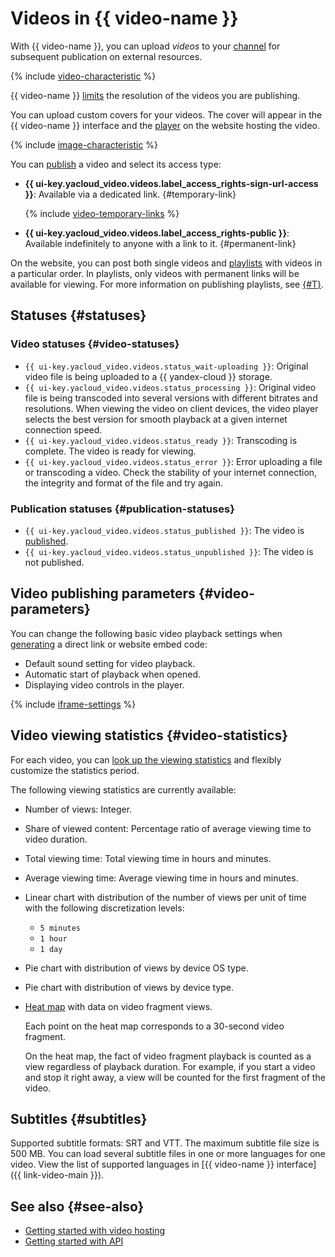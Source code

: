 # Videos in {{ video-name }}

With {{ video-name }}, you can upload _videos_ to your [channel](index.md#channels) for subsequent publication on external resources.

{% include [video-characteristic](../../_includes/video/video-characteristic-multiple.md) %}

{{ video-name }} [limits](limits.md) the resolution of the videos you are publishing.

You can upload custom covers for your videos. The cover will appear in the {{ video-name }} interface and the [player](./player.md) on the website hosting the video.

{% include [image-characteristic](../../_includes/video/image-characteristic.md) %}

You can [publish](../operations/video/get-link.md) a video and select its access type:

* **{{ ui-key.yacloud_video.videos.label_access_rights-sign-url-access }}**: Available via a dedicated link. {#temporary-link}

    {% include [video-temporary-links](../../_includes/video/video-temporary-links.md) %}

* **{{ ui-key.yacloud_video.videos.label_access_rights-public }}**: Available indefinitely to anyone with a link to it. {#permanent-link}

On the website, you can post both single videos and [playlists](playlists.md) with videos in a particular order. In playlists, only videos with permanent links will be available for viewing. For more information on publishing playlists, see [{#T}](../operations/playlists/get-link.md).

## Statuses {#statuses}

### Video statuses {#video-statuses}

* `{{ ui-key.yacloud_video.videos.status_wait-uploading }}`: Original video file is being uploaded to a {{ yandex-cloud }} storage.
* `{{ ui-key.yacloud_video.videos.status_processing }}`: Original video file is being transcoded into several versions with different bitrates and resolutions. When viewing the video on client devices, the video player selects the best version for smooth playback at a given internet connection speed.
* `{{ ui-key.yacloud_video.videos.status_ready }}`: Transcoding is complete. The video is ready for viewing.
* `{{ ui-key.yacloud_video.videos.status_error }}`: Error uploading a file or transcoding a video. Check the stability of your internet connection, the integrity and format of the file and try again.

### Publication statuses {#publication-statuses}

* `{{ ui-key.yacloud_video.videos.status_published }}`: The video is [published](../operations/video/publish.md).
* `{{ ui-key.yacloud_video.videos.status_unpublished }}`: The video is not published.

## Video publishing parameters {#video-parameters}

You can change the following basic video playback settings when [generating](../operations/video/get-link.md) a direct link or website embed code:

* Default sound setting for video playback.
* Automatic start of playback when opened.
* Displaying video controls in the player.

{% include [iframe-settings](../../_includes/video/iframe-settings.md) %}

## Video viewing statistics {#video-statistics}

For each video, you can [look up the viewing statistics](../operations/video/get-statistics.md) and flexibly customize the statistics period.

The following viewing statistics are currently available:

* Number of views: Integer.
* Share of viewed content: Percentage ratio of average viewing time to video duration.
* Total viewing time: Total viewing time in hours and minutes.
* Average viewing time: Average viewing time in hours and minutes.
* Linear chart with distribution of the number of views per unit of time with the following discretization levels:

    * `5 minutes`
    * `1 hour`
    * `1 day`
* Pie chart with distribution of views by device OS type.
* Pie chart with distribution of views by device type.
* [Heat map](https://en.wikipedia.org/wiki/Heat_map) with data on video fragment views.

    Each point on the heat map corresponds to a 30-second video fragment.

    On the heat map, the fact of video fragment playback is counted as a view regardless of playback duration. For example, if you start a video and stop it right away, a view will be counted for the first fragment of the video.

## Subtitles {#subtitles}

Supported subtitle formats: SRT and VTT. The maximum subtitle file size is 500 MB. You can load several subtitle files in one or more languages for one video. View the list of supported languages in [{{ video-name }} interface]({{ link-video-main }}).

## See also {#see-also}

* [Getting started with video hosting](../hosting.md)
* [Getting started with API](../api-ref/quickstart.md)